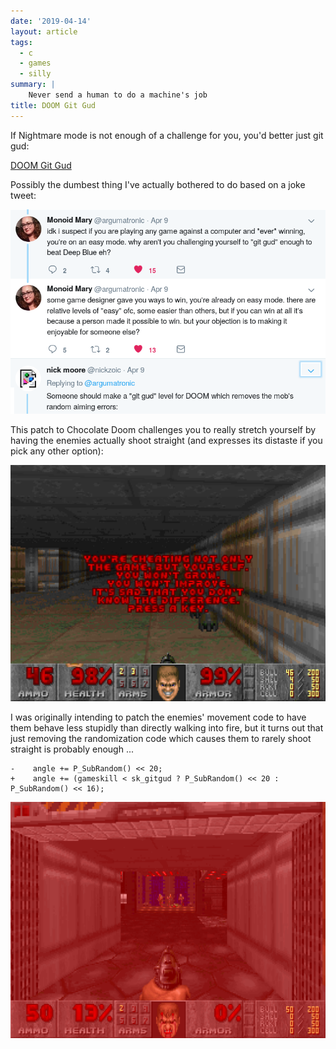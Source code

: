 ```yaml
---
date: '2019-04-14'
layout: article
tags:
  - c
  - games
  - silly
summary: |
    Never send a human to do a machine's job
title: DOOM Git Gud
---
```


If Nightmare mode is not enough of a challenge for you, you'd better just git gud:

[DOOM Git Gud](https://github.com/nickzoic/doom-git-gud/)

Possibly the dumbest thing I've actually bothered to do based on a joke tweet:

[![tweets](img/tweeters.png)](https://twitter.com/nickzoic/status/1115793964844507136)

This patch to Chocolate Doom challenges you to really stretch yourself 
by having the enemies actually shoot straight (and expresses its distaste
if you pick any other option):

![Screenshot 1](img/screenshot-1.png)

I was originally intending to patch the enemies' movement code to 
have them behave less stupidly than directly walking into fire,
but it turns out that just removing the randomization code which
causes them to rarely shoot straight is probably enough ...

```
-    angle += P_SubRandom() << 20;
+    angle += (gameskill < sk_gitgud ? P_SubRandom() << 20 : P_SubRandom() << 16);
```

![Screenshot 2](img/screenshot-2.png)

